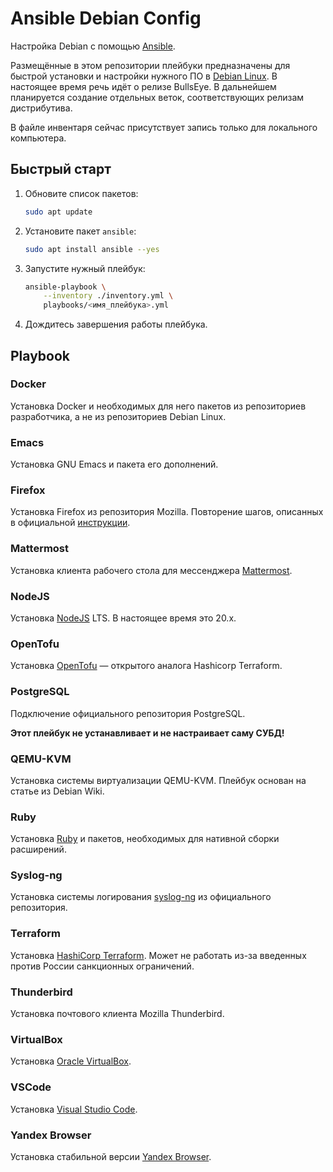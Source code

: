 # Ansible Debian Config

Настройка Debian с помощью [Ansible][ansible].

Размещённые в этом репозитории плейбуки предназначены для быстрой установки и настройки нужного ПО в [Debian Linux][debian]. В настоящее время речь идёт о релизе BullsEye. В дальнейшем планируется создание отдельных веток, соответствующих релизам дистрибутива.

В файле инвентаря сейчас присутствует запись только для локального компьютера.

## Быстрый старт

1. Обновите список пакетов:

    ```bash
    sudo apt update
    ```

1. Установите пакет `ansible`:

    ```bash
    sudo apt install ansible --yes
    ```

1. Запустите нужный плейбук:

    ```bash
    ansible-playbook \
        --inventory ./inventory.yml \
        playbooks/<имя_плейбука>.yml
    ```

1. Дождитесь завершения работы плейбука.

## Playbook

### Docker

Установка Docker и необходимых для него пакетов из репозиториев разработчика, а не из репозиториев Debian Linux.

### Emacs

Установка GNU Emacs и пакета его дополнений.

### Firefox

Установка Firefox из репозитория Mozilla. Повторение шагов, описанных в официальной [инструкции](https://support.mozilla.org/en-US/kb/install-firefox-linux#w_install-firefox-deb-package-for-debian-based-distributions).

### Mattermost

Установка клиента рабочего стола для мессенджера [Mattermost][mattermost].

### NodeJS

Установка [NodeJS](https://nodejs.org/) LTS. В настоящее время это 20.x.

### OpenTofu

Установка [OpenTofu](https://opentofu.org) — открытого аналога Hashicorp Terraform.

### PostgreSQL

Подключение официального репозитория PostgreSQL.

**Этот плейбук не устанавливает и не настраивает саму СУБД!**

### QEMU-KVM

Установка системы виртуализации QEMU-KVM. Плейбук основан на статье из Debian Wiki.

### Ruby

Установка [Ruby][ruby] и пакетов, необходимых для нативной сборки расширений.

### Syslog-ng

Установка системы логирования [syslog-ng][syslog-ng] из официального репозитория.

### Terraform

Установка [HashiCorp Terraform][terraform]. Может не работать из-за введенных против России санкционных ограничений.

### Thunderbird

Установка почтового клиента Mozilla Thunderbird.

### VirtualBox

Установка [Oracle VirtualBox][virtualbox].

### VSCode

Установка [Visual Studio Code]().

### Yandex Browser

Установка стабильной версии [Yandex Browser][yandex-browser].

[ansible]: https://ansible.com/
[debian]: https://debian.org/
[mattermost]: https://mattermost.com/
[ruby]: https://ruby-lang.org/
[syslog-ng]: https://www.syslog-ng.com/
[terraform]: https://developer.hashicorp.com/terraform
[virtualbox]: https://virtualbox.org/
[yandex-browser]: https://browser.yandex.ru/
